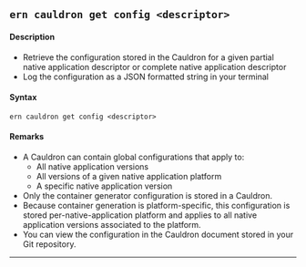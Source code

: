 ## `ern cauldron get config <descriptor>`
#### Description
* Retrieve the configuration stored in the Cauldron for a given partial native application descriptor or complete native application descriptor
* Log the configuration as a JSON formatted string in your terminal  

#### Syntax
`ern cauldron get config <descriptor>`  

#### Remarks
* A Cauldron can contain global configurations that apply to:
  - All native application versions  
  - All versions of a given native application platform  
  - A specific native application version  
* Only the container generator configuration is stored in a Cauldron.
* Because container generation is platform-specific, this configuration is stored per-native-application platform and applies to all native application versions associated to the platform.  
* You can view the configuration in the Cauldron document stored in your Git repository.

____
